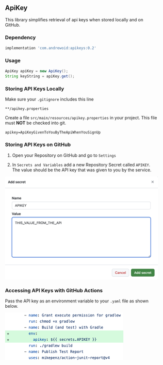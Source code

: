 ## ApiKey

This library simplifies retrieval of api keys when stored locally and on GitHub.

### Dependency

``` groovy
implementation 'com.andrewoid:apikeys:0.2'
```

### Usage

```java
ApiKey apiKey = new ApiKey();
String keyString = apiKey.get();
```

### Storing API Keys Locally

Make sure your `.gitignore` includes this line

``` gitignore
**/apikey.properties
```

Create a file `src/main/resources/apikey.properties` in your project. This file must **NOT** be checked into git.

```
apikey=ApiKeyGivenToYouByTheApiWhenYouSignUp
```

### Storing API Keys on GitHub

1. Open your Repository on GitHub and go to `Settings`

2. In `Secrets and Variables` add a new Repository Secret called `APIKEY`. The value should be the API key that was
   given to you by the service.

![add secret github](images/add_secret.png)

### Accessing API Keys with GitHub Actions

Pass the API key as an environment variable to your `.yaml` file as shown below.

![pass api key as an environment variable](images/add_key.png)



